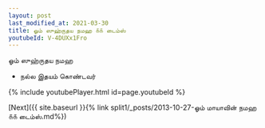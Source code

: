 ```yaml
---
layout: post
last_modified_at: 2021-03-30
title: ஓம் ஸுஹ்ருதய நமஹ ௧௧ டைம்ஸ்
youtubeId: V-4DUXx1Fro
---
```

 
 
 ஓம் ஸுஹ்ருதய நமஹ  
 
 -  நல்ல இதயம் கொண்டவர் 
 
  
 
  
 
 
 
 
 
 


{% include youtubePlayer.html id=page.youtubeId %}
 
[Next]({{ site.baseurl }}{% link  split1/_posts/2013-10-27-ஓம் மாயாவின் நமஹ ௧௧ டைம்ஸ்.md%})
 

